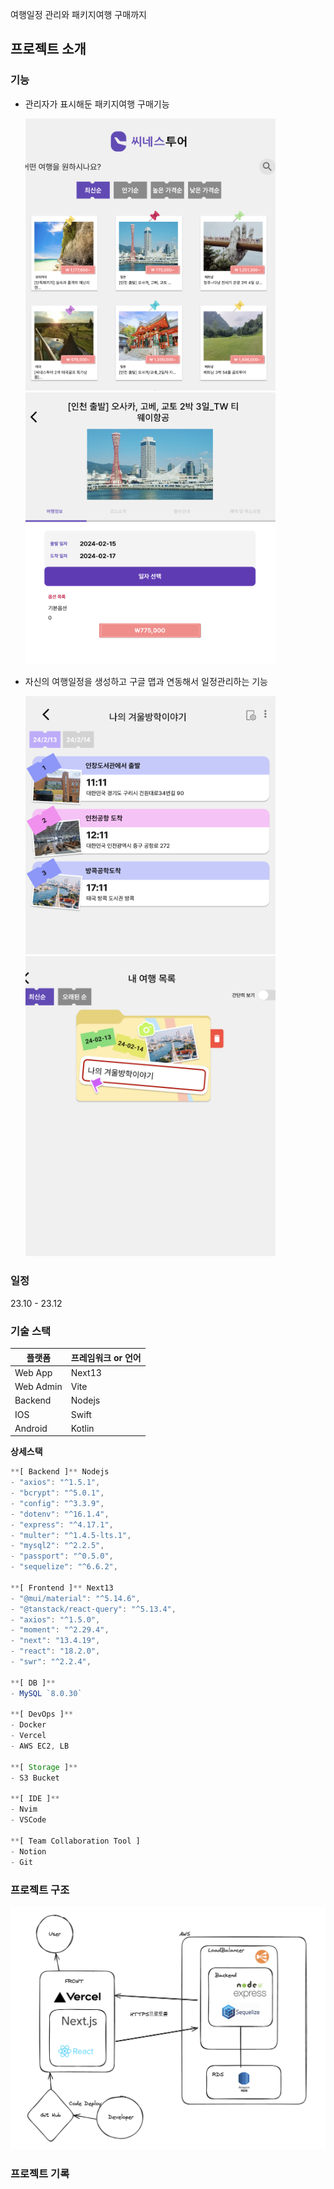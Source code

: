 여행일정 관리와 패키지여행 구매까지

## 프로젝트 소개

### 기능

- 관리자가 표시해둔 패키지여행 구매기능

  <img src="img/%ED%8C%A8%ED%82%A4%EC%A7%80%EC%97%AC%ED%96%891.png" width=400/>
  <img src="img/%ED%8C%A8%ED%82%A4%EC%A7%80%EC%97%AC%ED%96%892.png" width=400/>

- 자신의 여행일정을 생성하고 구글 맵과 연동해서 일정관리하는 기능

  <img src="img/%EC%97%AC%ED%96%89%EC%9D%BC%EC%A0%951.png" width=400/>
  <img src="img/%EC%97%AC%ED%96%89%EC%9D%BC%EC%A0%952.png" width=400/>

### 일정

23.10 - 23.12

### 기술 스택

| 플랫폼    | 프레임워크 or 언어 |
| --------- | ------------------ |
| Web App   | Next13             |
| Web Admin | Vite               |
| Backend   | Nodejs             |
| IOS       | Swift              |
| Android   | Kotlin             |

**상세스택**

```jsx
**[ Backend ]** Nodejs
- "axios": "^1.5.1",
- "bcrypt": "^5.0.1",
- "config": "^3.3.9",
- "dotenv": "^16.1.4",
- "express": "^4.17.1",
- "multer": "^1.4.5-lts.1",
- "mysql2": "^2.2.5",
- "passport": "^0.5.0",
- "sequelize": "^6.6.2",

**[ Frontend ]** Next13
- "@mui/material": "^5.14.6",
- "@tanstack/react-query": "^5.13.4",
- "axios": "^1.5.0",
- "moment": "^2.29.4",
- "next": "13.4.19",
- "react": "18.2.0",
- "swr": "^2.2.4",

**[ DB ]**
- MySQL `8.0.30`

**[ DevOps ]**
- Docker
- Vercel
- AWS EC2, LB

**[ Storage ]**
- S3 Bucket

**[ IDE ]**
- Nvim
- VSCode

**[ Team Collaboration Tool ]
- Notion
- Git
```

### 프로젝트 구조

![Alt text](img/구조.png)

### 프로젝트 기록
